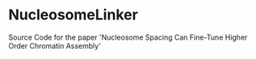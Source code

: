 # NucleosomeLinker
Source Code for the paper 'Nucleosome Spacing Can Fine-Tune Higher Order Chromatin Assembly'
